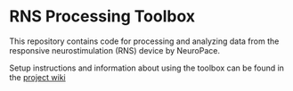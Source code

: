 # RNS Processing Toolbox

This repository contains code for processing and analyzing data from the responsive neurostimulation (RNS) device by NeuroPace. 

Setup instructions and information about using the toolbox can be found in the [project wiki](https://github.com/b-schd/RNS_processing_toolbox/wiki)






